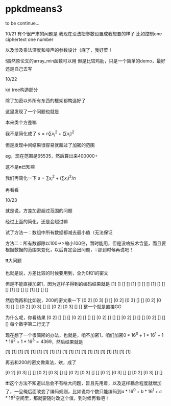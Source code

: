 # ppkdmeans3

to be continue...

10/21
有个很严肃的问题是
我现在没法把参数设置成我想要的样子
比如控制one ciphertext one number

以及涉及乘法深度和噪声的参数设计（麻了，我好菜！

❗虽然原论文的array_min函数可以用
但是比较鸡肋，只是一个简单的demo，最好还是自己去写

10/22

kd tree构造部分

除了加密以外所有东西的框架都构造好了

这里发现了一个问题也就是

本来类个方差嘛

我不是简化成了
$s = n\sum{x_i^2} + (\sum{x_i})^2$

但是发现中间结果很容易就超过了加密的范围

eg，现在范围是65535，然后算出来400000+

这不是**n**已知嘛

我们再简化一下
$s = \sum{x_i^2} + (\sum{x_i})^2/n$

再看看

10/23

就是说，方差加密超过范围的问题

经过上面的简化，还是会超过嘛

试了方法一：数组中所有数据都减去最小值（无法保证

方法二：所有数都除以100->>缩小100倍，暂时能用，但是没啥技术含量，而且要根据数据的范围来变化，以后肯定会出问题，💡那到时候再说吧！

❗❗大问题

也就是说，方差比较的时候要用到，全为0和1的密文

但是不能直接加密1，因为这样子得到的编码结果就是
[1]
[]
[]
[]
[1]
[]
[]
[]
[1]
[]
[]
[]
[1]
[]
[]
[]
[1]
[]
[]
[]

然后俺再和比如说，200的密文乘一下
[0 2]
[0 3]
[]
[]
[0 2]
[0 3]
[]
[]
[0 2]
[0 3]
[]
[]
[0 2]
[0 3]
[]
[]
[0 2]
[0 3]
[]
[]
整一个就是直接GG

为什么呢，你看结果
[0 2]
[]
[]
[]
[0 2]
[]
[]
[]
[0 2]
[]
[]
[]
[0 2]
[]
[]
[]
[0 2]
[]
[]
[]
每个数字第二行无了

现在想了一个很简陋的办法，也就是，咱不加密1，咱们加密$0*16^0 + 1*16^1+1*16^2+1*16^3 = 4369$，然后结果就是

[1]
[1]
[1]
[1]
[1]
[1]
[1]
[1]
[1]
[1]
[1]
[1]
[1]
[1]
[1]
[1]
[1]
[1]
[1]
[1]

再去和200的密文做乘法，欸，成了

[0 2]
[0 3]
[]
[]
[0 2]
[0 3]
[]
[]
[0 2]
[0 3]
[]
[]
[0 2]
[0 3]
[]
[]
[0 2]
[0 3]
[]
[]

❗❗❗这个方法不知道以后会不有啥大问题，暂且先用着，以及这样耦合程度就增加了，一旦俺后面改变了编码规则，比如说每个数只能编码到$a*16^0+b*16^1+c*16^2$空间里，那就要随时改这个值，到时候再看吧！